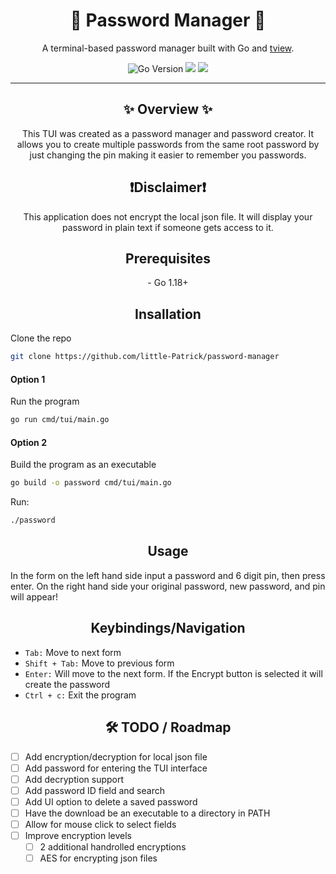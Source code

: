  <h1 align="center">🔐 Password Manager 🔐</h1>
<p align="center">
  A terminal-based password manager built with Go and <a href="https://github.com/rivo/tview">tview</a>.
</p>

<p align="center">
  <img src="https://img.shields.io/badge/Go-1.8+-00ADD8?style=for-the-badge&logo=go" alt="Go Version">
  <img src="https://img.shields.io/badge/Terminal%20UI-tview-5F4B8B?style=for-the-badge">
  <img src="https://img.shields.io/badge/CLI%20App-✔️-brightgreen?style=for-the-badge">
</p>

---

<h2 align="center">✨ Overview ✨</h2>

<p align="center">This TUI was created as a password manager and password creator. It allows you to create multiple passwords from the same root password by just changing the pin making it easier to remember you passwords.</p>

<h2 align="center">❗️Disclaimer❗️</h2>

<p align="center">This application does not encrypt the local json file. It will display your password in plain text if someone gets access to it.</p>

<h2 align="center">Prerequisites</h2>

<p align="center">- Go 1.18+</p>

<h2 align="center">Insallation</h2>
<p>Clone the repo</p>

```bash
git clone https://github.com/little-Patrick/password-manager
```
<h4>Option 1</h4>

<p>Run the program</p>

```bash
go run cmd/tui/main.go
```
<h4>Option 2</h4>

<p>Build the program as an executable</p>

```bash
go build -o password cmd/tui/main.go
```

<p>Run:</p>

```bash
./password
```

<h2 align="center"> Usage</h2>

<p>In the form on the left hand side input a password and 6 digit pin, then press enter. On the right hand side your original password, new password, and pin will appear!</p>

<h2 align="center"> Keybindings/Navigation</h2>

- `Tab:` Move to next form
- `Shift + Tab:` Move to previous form
- `Enter:` Will move to the next form. If the Encrypt button is selected it will create the password
- `Ctrl + c:` Exit the program

<h2 align="center"> 🛠️ TODO / Roadmap</h2>
  
- [ ] Add encryption/decryption for local json file
- [ ] Add password for entering the TUI interface
- [ ] Add decryption support
- [ ] Add password ID field and search
- [ ] Add UI option to delete a saved password
- [ ] Have the download be an executable to a directory in PATH
- [ ] Allow for mouse click to select fields
- [ ] Improve encryption levels
  - [ ] 2 additional handrolled encryptions
  - [ ] AES for encrypting json files
